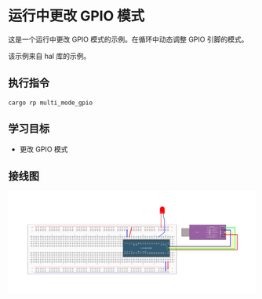 # 运行中更改 GPIO 模式

这是一个运行中更改 GPIO 模式的示例。在循环中动态调整 GPIO 引脚的模式。

该示例来自 hal 库的示例。

## 执行指令

```shell
cargo rp multi_mode_gpio
```

## 学习目标

- 更改 GPIO 模式

## 接线图

![](../../../images/wiring_diagram/3-1%20LED闪烁.jpg)
